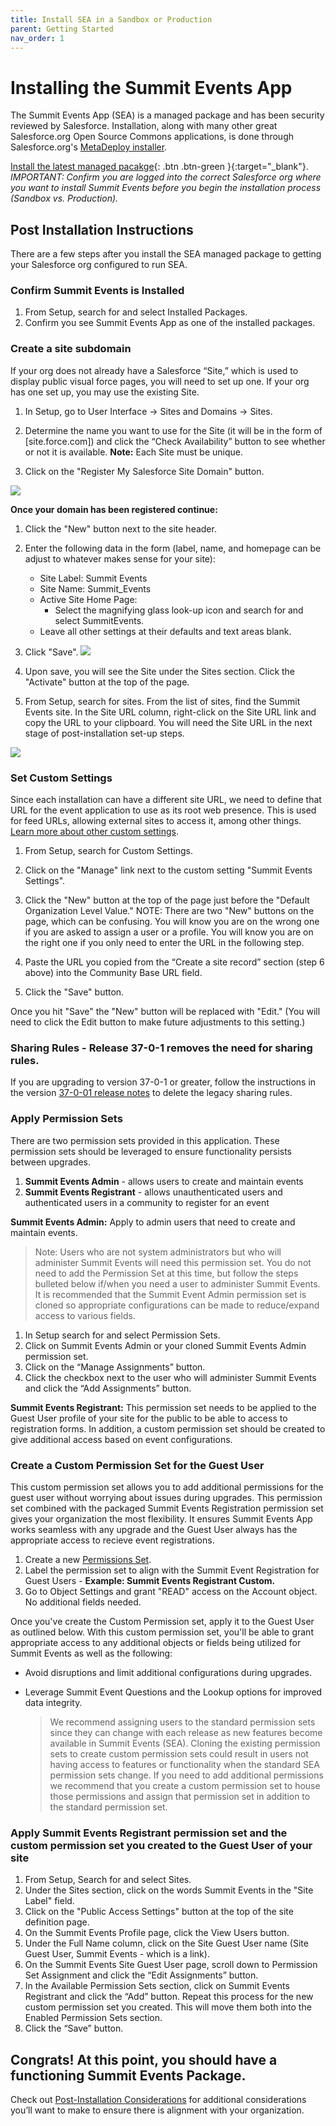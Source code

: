 ```yaml
---
title: Install SEA in a Sandbox or Production
parent: Getting Started
nav_order: 1
---
```


# Installing the Summit Events App

The Summit Events App (SEA) is a managed package and has been security reviewed by Salesforce. Installation, along with many other great Salesforce.org Open Source Commons applications, is done through Salesforce.org's [MetaDeploy installer](https://github.com/SFDO-Tooling/MetaDeploy).

[Install the latest managed pacakge](https://install.salesforce.org/products/SummitEventsApp/latest){: .btn .btn-green }{:target="_blank"}.  
_IMPORTANT:  Confirm you are logged into the correct Salesforce org where you want to install Summit Events before you begin the installation process (Sandbox vs. Production)._

## Post Installation Instructions

There are a few steps after you install the SEA managed package to getting your Salesforce org configured to run SEA.

### Confirm Summit Events is Installed
1. From Setup, search for and select Installed Packages.
2. Confirm you see Summit Events App as one of the installed packages.

### Create a site subdomain
If your org does not already have a Salesforce “Site,” which is used to display public visual force pages, you will need to set up one. If your org has one set up, you may use the existing Site.

1. In Setup, go to User Interface -> Sites and Domains -> Sites.

2. Determine the name you want to use for the Site (it will be in the form of [site.force.com]) and click the “Check Availability” button to see whether or not it is available. <b>Note:</b> Each Site must be unique.

3. Click on the "Register My Salesforce Site Domain" button.

![](../images/Site%20Setup.png)

<b>Once your domain has been registered continue:</b>

1. Click the "New" button next to the site header.

2. Enter the following data in the form (label, name, and homepage can be adjust to whatever makes sense for your site):
    * Site Label: Summit Events
    * Site Name: Summit_Events
    * Active Site Home Page:
        * Select the magnifying glass look-up icon and search for and select SummitEvents.
    * Leave all other settings at their defaults and text areas blank.

3. Click "Save".
![](https://sfdo-community-sprints.github.io/summit-events-app-documentation/docs/Getting-Started/images/SummitEventsSiteConfig.PNG)

5. Upon save, you will see the Site under the Sites section. Click the "Activate" button at the top of the page.

6. From Setup, search for sites.  From the list of sites, find the Summit Events site.  In the Site URL column, right-click on the Site URL link and copy the URL to your clipboard. You will need the Site URL in the next stage of post-installation set-up steps.

![](../images/Site%20URL%20Capture.png)

### Set Custom Settings
Since each installation can have a different site URL, we need to define that URL for the event application to use as its root web presence. This is used for feed URLs, allowing external sites to access it, among other things. [Learn more about other custom settings](../advanced-features/custom-settings.md).

1. From Setup, search for Custom Settings.

2. Click on the "Manage" link next to the custom setting "Summit Events Settings".

3. Click the "New" button at the top of the page just before the "Default Organization Level Value." NOTE: There are two "New" buttons on the page, which can be confusing. You will know you are on the wrong one if you are asked to assign a user or a profile. You will know you are on the right one if you only need to enter the URL in the following step.

4. Paste the URL you copied from the “Create a site record” section (step 6 above) into the Community Base URL field.

5. Click the "Save" button.

Once you hit "Save" the "New" button will be replaced with "Edit." (You will need to click the Edit button to make future adjustments to this setting.)

### Sharing Rules - Release 37-0-1 removes the need for sharing rules.
If you are upgrading to version 37-0-1 or greater, follow the instructions in the version [37-0-01 release notes](https://sfdo-community-sprints.github.io/summit-events-app-documentation/docs/release-notes/37-0-2/) to delete the legacy sharing rules.

### Apply Permission Sets
There are two permission sets provided in this application.  These permission sets should be leveraged to ensure functionality persists between upgrades.  
1. <b>Summit Events Admin</b> - allows users to create and maintain events
2. <b>Summit Events Registrant</b> - allows unauthenticated users and authenticated users in a community to register for an event

**Summit Events Admin:** Apply to admin users that need to create and maintain events.
   > Note: Users who are not system administrators but who will administer Summit Events will need this permission set. You do not need to add the Permission Set at this time, but follow the steps bulleted below if/when you need a user to administer Summit Events. It is recommended that the Summit Event Admin permission set is cloned so appropriate configurations can be made to reduce/expand access to various fields.

1. In Setup search for and select Permission Sets.
2. Click on Summit Events Admin or your cloned Summit Events Admin permission set.
3. Click on the “Manage Assignments” button.
4. Click the checkbox next to the user who will administer Summit Events and click the “Add Assignments” button.

**Summit Events Registrant:** This permission set needs to be applied to the Guest User profile of your site for the public to be able to access to registration forms. In addition, a custom permission set should be created to give additional access based on event configurations.

### Create a Custom Permission Set for the Guest User
This custom permission set allows you to add additional permissions for the guest user without worrying about issues during upgrades.  This permission set combined with the packaged Summit Events Registration permission set gives your organization the most flexibility.  It ensures Summit Events App works seamless with any upgrade and the Guest User always has the appropriate access to recieve event registrations.

1. Create a new [Permissions Set](https://help.salesforce.com/s/articleView?id=sf.perm_sets_create.htm&type=5).
2. Label the permission set to align with the Summit Event Registration for Guest Users - <b>Example: Summit Events Registrant Custom.</b>
3. Go to Object Settings and grant "READ" access on the Account object. No additional fields needed.

Once you've create the Custom Permission set, apply it to the Guest User as outlined below. With this custom permission set, you'll be able to grant appropriate access to any additional objects or fields being utilized for Summit Events as well as the following:
- Avoid disruptions and limit additional configurations during upgrades.
- Leverage Summit Event Questions and the Lookup options for improved data integrity.

   > We recommend assigning users to the standard permission sets since they can change with each release as new features become available in Summit Events (SEA).
    Cloning the existing permission sets to create custom permission sets could result in users not having access to features or functionality when the standard SEA
    permission sets change. If you need to add additional permissions we recommend that you create a custom permission set to house those permissions and assign that
    permission set in addition to the standard permission set.

### Apply Summit Events Registrant permission set and the custom permission set you created to the Guest User of your site

1. From Setup, Search for and select Sites.
2. Under the Sites section, click on the words Summit Events in the "Site Label" field.
3. Click on the "Public Access Settings" button at the top of the site definition page.
4. On the Summit Events Profile page, click the View Users button.
5. Under the Full Name column, click on the Site Guest User name (Site Guest User, Summit Events - which is a link).
6. On the Summit Events Site Guest User page, scroll down to Permission Set Assignment and click the “Edit Assignments” button.
7. In the Available Permission Sets section, click on Summit Events Registrant and click the “Add” button.  Repeat this process for the new custom permission set you created. This will move them both into the Enabled Permission Sets section.
8. Click the “Save” button.



## Congrats! At this point, you should have a functioning Summit Events Package. 
Check out [Post-Installation Considerations](https://sfdo-community-sprints.github.io/summit-events-app-documentation/docs/Getting-Started/before-creating-event/) for additional considerations you’ll want to make to ensure there is alignment with your organization.


